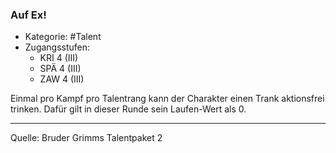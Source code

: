 ### Auf Ex!

- Kategorie: #Talent
- Zugangsstufen:
  - KRI 4 (III)
  - SPÄ 4 (III)
  - ZAW 4 (III)

Einmal pro Kampf pro Talentrang kann der Charakter einen Trank aktionsfrei trinken. Dafür gilt in dieser Runde sein Laufen-Wert als 0.

---

Quelle: Bruder Grimms Talentpaket 2
